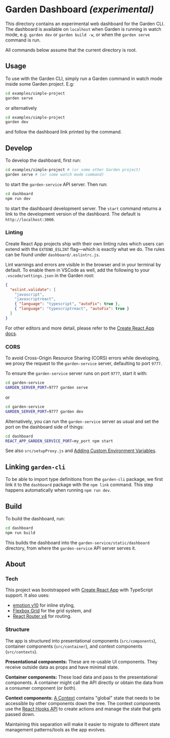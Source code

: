 # Garden Dashboard _(experimental)_

This directory contains an experimental web dashboard for the Garden CLI. The dashboard is available on `localhost` when Garden is running in watch mode, e.g. `garden dev` or `garden build -w`, or when the `garden serve` command is run.

All commands below assume that the current directory is root.

## Usage

To use with the Garden CLI, simply run a Garden command in watch mode inside some Garden project. E.g:

```sh
cd examples/simple-project
garden serve
```

or alternatively

```sh
cd examples/simple-project
garden dev
```

and follow the dashboard link printed by the command.

## Develop

To develop the dashboard, first run:

```sh
cd examples/simple-project # (or some other Garden project)
garden serve # (or some watch mode command)
```

to start the `garden-service` API server. Then run:

```sh
cd dashboard
npm run dev
```

to start the dashboard development server. The `start` command returns a link to the development version of the dashboard. The default is `http://localhost:3000`.

### Linting

Create React App projects ship with their own linting rules which users can extend with the `EXTEND_ESLINT` flag—which is exactly what we do. The rules can be found under `dashboard/.eslintrc.js`.

Lint warnings and errors are visible in the browser and in your terminal by default. To enable them in VSCode as well, add the following to your `.vscode/settings.json` in the Garden root:

```json
{
  "eslint.validate": [
    "javascript",
    "javascriptreact",
    { "language": "typescript", "autoFix": true },
    { "language": "typescriptreact", "autoFix": true }
  ]
}
```

For other editors and more detail, please refer to the [Create React App docs](https://create-react-app.dev/docs/setting-up-your-editor).

### CORS

To avoid Cross-Origin Resource Sharing (CORS) errors while developing, we proxy the request to the `garden-service` server, defaulting to port `9777`.

To ensure the `garden-service` server runs on port `9777`, start it with:

```sh
cd garden-service
GARDEN_SERVER_PORT=9777 garden serve
```

or

```sh
cd garden-service
GARDEN_SERVER_PORT=9777 garden dev
```

Alternatively, you can run the `garden-service` server as usual and set the port on the dashboard side of things:

```sh
cd dashboard
REACT_APP_GARDEN_SERVICE_PORT=my_port npm start
```

See also `src/setupProxy.js` and [Adding Custom Environment Variables](https://facebook.github.io/create-react-app/docs/adding-custom-environment-variables).

## Linking `garden-cli`

To be able to import type definitions from the `garden-cli` package, we first link it to the `dashboard` package with the `npm link` command. This step happens automatically when running `npm run dev`.

## Build

To build the dashboard, run:

```sh
cd dashboard
npm run build
```

This builds the dashboard into the `garden-service/static/dashboard` directory, from where the `garden-service` API server serves it.

## About

### Tech

This project was bootstrapped with [Create React App](https://github.com/facebook/create-react-app) with TypeScript support. It also uses:

* [emotion v10](https://emotion.sh/) for inline styling,
* [Flexbox Grid](http://flexboxgrid.com/) for the grid system, and
* [React Router v4](https://github.com/ReactTraining/react-router) for routing.

### Structure

The app is structured into presentational components (`src/components`), container components (`src/container`), and context components (`src/contexts`).

**Presentational components:** These are re-usable UI components. They receive outside data as props and have minimal state.

**Container components:** These load data and pass to the presentational components. A container might call the API directly or obtain the data from a consumer component (or both).

**Context components:** [A Context](https://reactjs.org/docs/context.html) contains "global" state that needs to be accessible by other components down the tree. The context components use the [React Hooks API](https://reactjs.org/docs/hooks-intro.html) to create actions and manage the state that gets passed down.

Maintaining this separation will make it easier to migrate to different state management patterns/tools as the app evolves.
